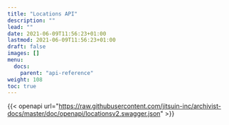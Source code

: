 ```yaml
---
title: "Locations API"
description: ""
lead: ""
date: 2021-06-09T11:56:23+01:00
lastmod: 2021-06-09T11:56:23+01:00
draft: false
images: []
menu: 
  docs:
    parent: "api-reference"
weight: 108
toc: true
---
```


{{< openapi url="https://raw.githubusercontent.com/jitsuin-inc/archivist-docs/master/doc/openapi/locationsv2.swagger.json" >}}
